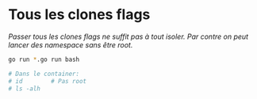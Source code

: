 # Tous les clones flags

_Passer tous les clones flags ne suffit pas à tout isoler. Par contre on peut lancer des namespace sans être root._

```bash
go run *.go run bash

# Dans le container:
# id        # Pas root
# ls -alh
```

